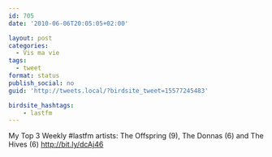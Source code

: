 ```yaml
---
id: 705
date: '2010-06-06T20:05:05+02:00'

layout: post
categories:
  - Vis ma vie
tags:
  - tweet
format: status
publish_social: no
guid: 'http://tweets.local/?birdsite_tweet=15577245483'

birdsite_hashtags:
    - lastfm
---
```


My Top 3 Weekly #lastfm artists: The Offspring (9), The Donnas (6) and The Hives (6) http://bit.ly/dcAj46